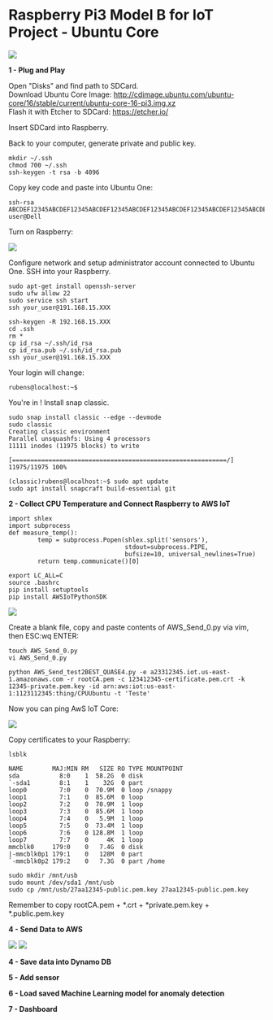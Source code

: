 # Raspberry Pi3 Model B for IoT Project - Ubuntu Core  

<img src=https://github.com/RubensZimbres/Repo-2018/blob/master/Raspberry-Pi3-IoT-Project/Pictures/Raspberry_run.png>  

<b>1 - Plug and Play</b>  

Open "Disks" and find path to SDCard.  
Download Ubuntu Core Image: http://cdimage.ubuntu.com/ubuntu-core/16/stable/current/ubuntu-core-16-pi3.img.xz  
Flash it with Etcher to SDCard: https://etcher.io/  

Insert SDCard into Raspberry.  

Back to your computer, generate private and public key.

```
mkdir ~/.ssh
chmod 700 ~/.ssh
ssh-keygen -t rsa -b 4096
```  
Copy key code and paste into Ubuntu One:  

```
ssh-rsa ABCDEF12345ABCDEF12345ABCDEF12345ABCDEF12345ABCDEF12345ABCDEF12345ABCDEF12345ABCDEF12345ABCDEF12345ABCDEF12345ABCDEF12345 user@Dell
```

Turn on Raspberry:

<img src=https://github.com/RubensZimbres/Repo-2018/blob/master/Raspberry-Pi3-IoT-Project/Pictures/raspberry_OK%20(1).png>  

Configure network and setup administrator account connected to Ubuntu One. SSH into your Raspberry. 

```
sudo apt-get install openssh-server
sudo ufw allow 22
sudo service ssh start
ssh your_user@191.168.15.XXX
```  

```
ssh-keygen -R 192.168.15.XXX
cd .ssh
rm *
cp id_rsa ~/.ssh/id_rsa
cp id_rsa.pub ~/.ssh/id_rsa.pub
ssh your_user@191.168.15.XXX
```  

Your login will change:
```
rubens@localhost:~$
```  

You're in ! Install snap classic.  

```
sudo snap install classic --edge --devmode
sudo classic
Creating classic environment
Parallel unsquashfs: Using 4 processors
11111 inodes (11975 blocks) to write

[===========================================================/] 11975/11975 100%

(classic)rubens@localhost:~$ sudo apt update
sudo apt install snapcraft build-essential git
```

<b>2 - Collect CPU Temperature and Connect Raspberry to AWS IoT</b>  

```
import shlex
import subprocess
def measure_temp():
        temp = subprocess.Popen(shlex.split('sensors'),
                                stdout=subprocess.PIPE,
                                bufsize=10, universal_newlines=True)
        return temp.communicate()[0]
```  

```
export LC_ALL=C
source .bashrc
pip install setuptools
pip install AWSIoTPythonSDK
```  

<img src=https://github.com/RubensZimbres/Repo-2018/blob/master/Raspberry-Pi3-IoT-Project/Pictures/temp_run.png>

Create a blank file, copy and paste contents of AWS_Send_0.py via vim, then ESC:wq ENTER:  

```
touch AWS_Send_0.py
vi AWS_Send_0.py
```

```
python AWS_Send_test2BEST_QUASE4.py -e a23312345.iot.us-east-1.amazonaws.com -r rootCA.pem -c 123412345-certificate.pem.crt -k 12345-private.pem.key -id arn:aws:iot:us-east-1:1123112345:thing/CPUUbuntu -t 'Teste'
```  

Now you can ping AwS IoT Core:  

<img src=https://github.com/RubensZimbres/Repo-2018/blob/master/Raspberry-Pi3-IoT-Project/Pictures/AWS_Raspberry.png>  

Copy certificates to your Raspberry:  

```
lsblk

NAME        MAJ:MIN RM   SIZE RO TYPE MOUNTPOINT
sda           8:0    1  58.2G  0 disk 
`-sda1        8:1    1    32G  0 part 
loop0         7:0    0  70.9M  0 loop /snappy
loop1         7:1    0  85.6M  0 loop 
loop2         7:2    0  70.9M  1 loop 
loop3         7:3    0  85.6M  1 loop 
loop4         7:4    0   5.9M  1 loop 
loop5         7:5    0  73.4M  1 loop 
loop6         7:6    0 128.8M  1 loop 
loop7         7:7    0     4K  1 loop 
mmcblk0     179:0    0   7.4G  0 disk 
|-mmcblk0p1 179:1    0   128M  0 part 
`-mmcblk0p2 179:2    0   7.3G  0 part /home

sudo mkdir /mnt/usb
sudo mount /dev/sda1 /mnt/usb
sudo cp /mnt/usb/27aa12345-public.pem.key 27aa12345-public.pem.key
```  
Remember to copy rootCA.pem + *.crt + *private.pem.key + *.public.pem.key

<b>4 - Send Data to AWS</b>  

<img src=https://github.com/RubensZimbres/Repo-2018/blob/master/Raspberry-Pi3-IoT-Project/Pictures/AWS_running_Raspberry.png>  

<img src=https://github.com/RubensZimbres/Repo-2018/blob/master/Raspberry-Pi3-IoT-Project/Pictures/Raspberry_AWS_Success.png>

<b>4 - Save data into Dynamo DB</b>  

<b>5 - Add sensor</b>  

<b>6 - Load saved Machine Learning model for anomaly detection</b>  

<b>7 - Dashboard</b>  
